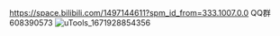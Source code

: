 https://space.bilibili.com/1497144611?spm_id_from=333.1007.0.0
QQ群 608390573
![uTools_1671928854356](https://github.com/user-attachments/assets/e84c414b-e254-4b30-a64c-4861234107e0)
